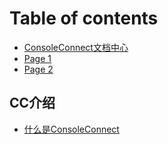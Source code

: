 # Table of contents

* [ConsoleConnect文档中心](README.md)
* [Page 1](page-1.md)
* [Page 2](page-2.md)

## CC介绍

* [什么是ConsoleConnect](cc-jie-shao/shi-mo-shi-consoleconnect.md)
